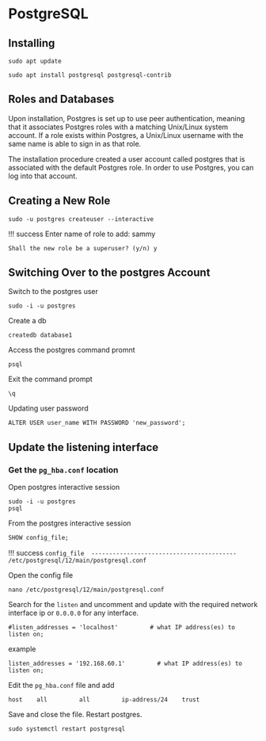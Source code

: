 # PostgreSQL

## Installing


```
sudo apt update

sudo apt install postgresql postgresql-contrib

```

##  Roles and Databases
Upon installation, Postgres is set up to use peer authentication, meaning that it associates Postgres roles with a matching Unix/Linux system account. If a role exists within Postgres, a Unix/Linux username with the same name is able to sign in as that role.

The installation procedure created a user account called postgres that is associated with the default Postgres role. In order to use Postgres, you can log into that account.


## Creating a New Role
```
sudo -u postgres createuser --interactive
```

!!! success
    Enter name of role to add: sammy

    Shall the new role be a superuser? (y/n) y

## Switching Over to the postgres Account

Switch to the postgres user 
```
sudo -i -u postgres
```

Create a db
```
createdb database1
```

Access the postgres command promnt
```
psql
```

Exit the command prompt
```
\q
```


Updating user password
```
ALTER USER user_name WITH PASSWORD 'new_password';
```


## Update the listening interface 
### Get the `pg_hba.conf` location
Open postgres interactive session
```
sudo -i -u postgres
psql
```

From the postgres  interactive session

``` sql
SHOW config_file;
```

!!! success
    ```
                   config_file 
    -----------------------------------------
    /etc/postgresql/12/main/postgresql.conf
    ```

Open the config file
```
nano /etc/postgresql/12/main/postgresql.conf
```

Search for the `listen` and uncomment and update with the required network interface ip or `0.0.0.0` for any interface.
``` title="/etc/postgresql/12/main/postgresql.conf" linenums="25"
#listen_addresses = 'localhost'         # what IP address(es) to listen on;
```

example

``` title="/etc/postgresql/12/main/postgresql.conf" linenums="25"
listen_addresses = '192.168.60.1'         # what IP address(es) to listen on;
```

Edit the  `pg_hba.conf` file and add
```
host    all         all         ip-address/24    trust
```



Save and close the file.
Restart postgres.

```
sudo systemctl restart postgresql
```




